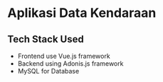 # Aplikasi Data Kendaraan

## Tech Stack Used

- Frontend use Vue.js framework
- Backend using Adonis.js framework
- MySQL for Database
